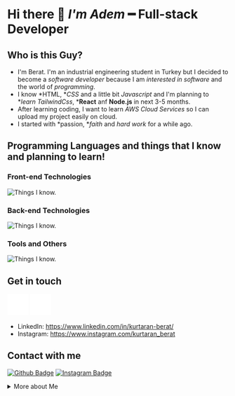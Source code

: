 # Hi there 👋 *I'm Adem* ━ Full-stack Developer

## Who is this Guy?
- I'm Berat. I'm an industrial engineering student in Turkey but I decided to become a *software developer* because I am *interested in software* and the world of *programming*. 
- I know *HTML, **CSS* and a little bit *Javascript* and I'm planning to **learn TailwindCss*, ***React** anf **Node.js** in next 3-5 months.
- After learning coding, I want to learn *AWS Cloud Services* so I can upload my project easily on cloud.
- I started with *passion, **faith* and *hard work* for a while ago. 

## Programming Languages and things that I know and planning to learn!

### Front-end Technologies
![Things I know.](https://skillicons.dev/icons?i=html,css,js,tailwind,react&theme=dark)

### Back-end Technologies
![Things I know.](https://skillicons.dev/icons?i=nodejs,mongodb,python,expressjs&theme=dark)

### Tools and Others
![Things I know.](https://skillicons.dev/icons?i=vscode,aws,docker,kubernetes,figma,git&theme=dark)

## Get in touch
[<img src="https://raw.githubusercontent.com/codeSTACKr/codeSTACKr/master/img/linkedin-dark.svg" width="auto" target="_blank">](https://www.linkedin.com/in/kurtaran-berat/)
[<img src="https://raw.githubusercontent.com/codeSTACKr/codeSTACKr/master/img/instagram-dark.svg" width="auto" target="_blank">](https://www.instagram.com/kurtaran_berat)

- LinkedIn: https://www.linkedin.com/in/kurtaran-berat/
- Instagram: https://www.instagram.com/kurtaran_berat 

## Contact with me
[![Github Badge](https://img.shields.io/badge/-Github-000?style=quare&labelColor=000&logo=Github&logoColor=white&link=link)](https://github.com/kurtaranberat) 
[![Instagram Badge](https://img.shields.io/badge/-Instagram-C13584?style=flat-quare&labelColor=C13584&logo=instagram&logoColor=white&link=link)](https://www.instagram.com/kurtaran_berat) 


<details>
<summary>More about Me</summary>

## GitHub Stats
![Top Langs](https://github-readme-stats.vercel.app/api/top-langs/?username=BeratKurtaran&layout=compact&theme=tokyonight)
![Adem's GitHub stats](https://github-readme-stats.vercel.app/api?username=BeratKurtaran&show_icons=true&theme=tokyonight)

![GitHub Streak](https://github-readme-streak-stats.herokuapp.com/?user=BeratKurtaran&theme=tokyonight)
